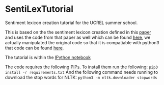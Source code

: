 # SentiLexTutorial
Sentiment lexicon creation tutorial for the UCREL summer school. 

This is based on the the sentiment lexicon creation defined in this [paper](http://aclweb.org/anthology/D16-1057) and uses the code from that paper as well which can be found [here](https://github.com/williamleif/socialsent), we actually manipulated the original code so that it is compatiable with python3 that code can be found [here](https://github.com/apmoore1/socialsent).

The tutorial is within the [IPython notebook](Tutorial.ipynb)

The code requires the following [PIPs](requirements.txt). To install them run the following:
`pip3 install -r requirements.txt`
And the following command needs running to download the stop words for NLTK:
`python3 -m nltk.downloader stopwords`
